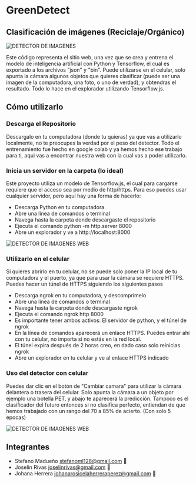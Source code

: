 # GreenDetect
## Clasificación de imágenes (Reciclaje/Orgánico)
![DETECTOR DE IMAGENES](https://i.imgur.com/zJKiZld.png)

Este código representa el sitio web, una vez que se crea y entrena el modelo de inteligencia artificial con Python y Tensorflow, el cual es exportado a los archivos "json" y "bin". Puede utilizarse en el celular, solo apunta la cámara algunos objetos que quieres clasificar (puede ser una imagen de la computadora, una foto, o uno de verdad), y obtendras el resultado. Todo lo hace en el explorador utilizando Tensorflow.js.

## Cómo utilizarlo

### Descarga el Repositorio
Descargalo en tu computadora (donde tu quieras) ya que vas a utilizarlo localmente, no te preocupes la verdad por el peso del detector. Todo el entrenamiento fue hecho en google colab y ya hemos hecho ese trabajo para ti, aqui vas a encontrar nuestra web con la cual vas a poder utilizarlo.

### Inicia un servidor en la carpeta (lo ideal)
Este proyecto utiliza un modelo de Tensorflow.js, el cual para cargarse requiere que el acceso sea por medio de http/https. Para eso puedes usar cualquier servidor, pero aquí hay una forma de hacerlo:
* Descarga Python en tu computadora
* Abre una línea de comandos o terminal
* Navega hasta la carpeta donde descargaste el repositorio
* Ejecuta el comando python -m http.server 8000
* Abre un explorador y ve a http://localhost:8000
  
![DETECTOR DE IMAGENES WEB](https://i.imgur.com/sKb2gqk.png)
### Utilizarlo en el celular
Si quieres abrirlo en tu celular, no se puede solo poner la IP local de tu computadora y el puerto, ya que para usar la cámara se requiere HTTPS. Puedes hacer un túnel de HTTPS siguiendo los siguientes pasos
* Descarga ngrok en tu computadora, y descomprímelo
* Abre una línea de comandos o terminal
* Navega hasta la carpeta donde descargaste ngrok
* Ejecuta el comando ngrok http 8000
* Es importante tener ambos activos: El servidor de python, y el túnel de ngrok
* En la línea de comandos aparecerá un enlace HTTPS. Puedes entrar ahí con tu celular, no importa si no estás en la red local.
* El túnel expira después de 2 horas creo, en dado caso solo reinicias ngrok
* Abre un explorador en tu celular y ve al enlace HTTPS indicado
### Uso del detector con celular
Puedes dar clic en el botón de "Cambiar camara" para utilizar la cámara delantera o trasera del celular. Solo apunta la cámara a un objeto por ejemplo una botella PET, y abajo te aparecerá la predicción. Tampoco es el clasificador del futuro entonces si no clasifica perfecto, entiendan de que hemos trabajado con un rango del 70 a 85% de acierto. (Con solo 5 epocas)

![DETECTOR DE IMAGENES WEB](https://i.imgur.com/5A6Zc0S.png)
## Integrantes
* Stefano Madueño <stefanoml128@gmail.com> 🚀
* Joselin Rivas <joselinrivas@gmail.com> 🚀
* Johana Herrera <johanarosicelaherreraperez@gmail.com> 🚀
